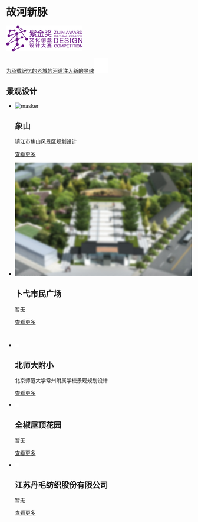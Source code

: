 <!--$layout: block-->
<!--$lang: zh_CN--> 
<!--$en_US: /English/--> 
<!--$ja_JP: /日本語/-->
  
<!--#Hero-->
<!--$color-:#ffffff-->   
<!--$background-image:Resources/gu_he_xing_mai.jpg-->   

 
 # 故河新脉
 ![紫金奖](简体中文/景观设计/故河新脉/zijin_logo.png)
  
  [为承载记忆的老城的河道注入新的灵魂![](/Resources/icon/arrow-right-fff.svg)](简体中文/景观设计/故河新脉/README.md?class=btn%20brand)   

<!--Hero #--> 
  
<!--#Features-->
<!--$class:mt--> 
  ## 景观设计
  * ![masker](https://seedunk.com/media/ydd-xiangshan/4-03.rw-560.cy-100.cw-500.ch-280.jpg) 
    ## 象山
    镇江市焦山风景区规划设计
    
    [查看更多](/简体中文/景观设计/象山.md?theme=brand&class=mt)
  * ![masker](/Resources/pu_yi.jpg) 
    ## 卜弋市民广场
    暂无
     
    [查看更多](/简体中文/景观设计/卜弋市民广场.md?theme=brand&class=mt)

<br>
 
  * ![background](/Resources/blank.png?class=cover&background=%23cadbe5&height=260px) 
    ## 北师大附小
    北京师范大学常州附属学校景观规划设计
     
    [查看更多](/简体中文/景观设计/北师大附小.md?theme=brand&class=mt)
  * ![background](/Resources/blank.png?class=cover&background=%23cadbe5&height=260px) 
    ## 全椒屋顶花园
    暂无
     
    [查看更多](/简体中文/景观设计/全椒屋顶花园.md?theme=brand&class=mt)
  * ![background](/Resources/blank.png?class=cover&background=%23cadbe5&height=260px) 
    ## 江苏丹毛纺织股份有限公司
    暂无
     
    [查看更多](/简体中文/景观设计/江苏丹毛纺织股份有限公司.md?theme=brand&class=mt)
 

<!--Features #-->